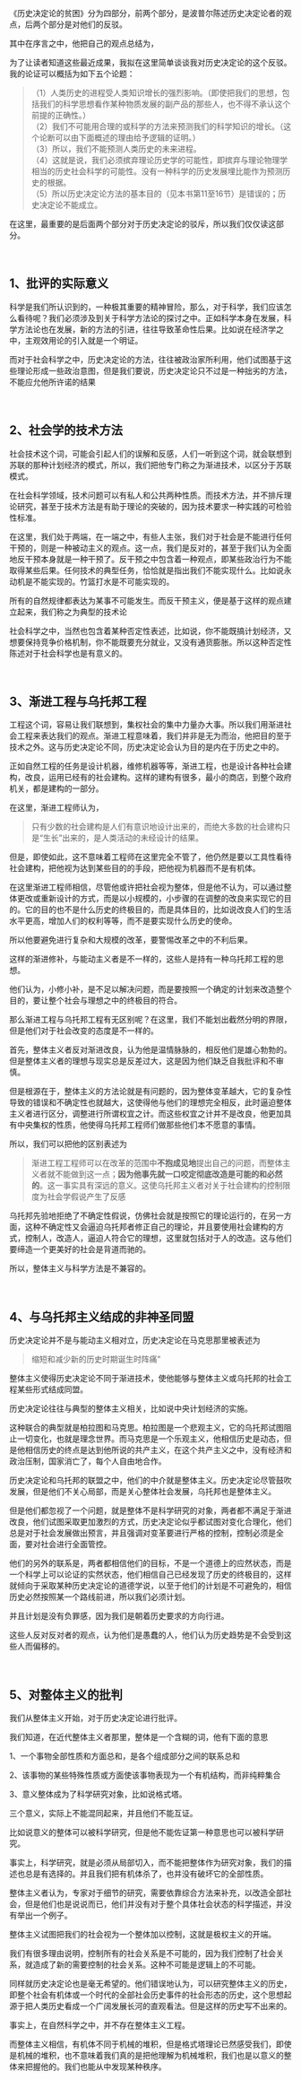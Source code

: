 <p data-pid="VBv8vHcP">《历史决定论的贫困》分为四部分，前两个部分，是波普尔陈述历史决定论者的观点，后两个部分是对他们的反驳。</p><p data-pid="ejOXkMGb">其中在序言之中，他把自己的观点总结为，</p><p data-pid="Pz9vEL9L">    为了让读者知道这些最近成果，我拟在这里简单谈谈我对历史决定论的这个反驳。我的论证可以概括为如下五个论题：</p><blockquote data-pid="NyNbRsCe">    （1）人类历史的进程受人类知识增长的强烈影响。（即使把我们的思想，包括我们的科学思想看作某种物质发展的副产品的那些人，也不得不承认这个前提的正确性。）<br/>    （2）我们不可能用合理的或科学的方法来预测我们的科学知识的增长。（这个论断可以由下面概述的理由给予逻辑的证明。）<br/>    （3）所以，我们不能预测人类历史的未来进程。<br/>    （4）这就是说，我们必须摈弃理论历史学的可能性，即摈弃与理论物理学相当的历史社会科学的可能性。没有一种科学的历史发展埋比能作为预测历史的根据。<br/> （5）所以历史决定论方法的基本目的（见本书第11至16节）是错误的；历史决定论不能成立。</blockquote><p data-pid="pn7cn0n8">在这里，最重要的是后面两个部分对于历史决定论的驳斥，所以我们仅仅读这部分。</p><p class="ztext-empty-paragraph"><br/></p><h2>1、批评的实际意义</h2><p data-pid="_moMvDyj">科学是我们所认识到的，一种极其重要的精神冒险，那么，对于科学，我们应该怎么看待呢？我们必须涉及到关于科学方法论的探讨之中。正如科学本身在发展，科学方法论也在发展，新的方法的引进，往往导致革命性后果。比如说在经济学之中，主观效用论的引入就是一个明证。</p><p data-pid="O0urLtwi">而对于社会科学之中，历史决定论的方法，往往被政治家所利用，他们试图基于这些理论形成一些政治意图，但是我们要说，历史决定论只不过是一种拙劣的方法，不能应允他所许诺的结果</p><p class="ztext-empty-paragraph"><br/></p><h2>2、社会学的技术方法</h2><p data-pid="wZlO0pGc">社会技术这个词，可能会引起人们的误解和反感，人们一听到这个词，就会联想到苏联的那种计划经济的模式，所以，我们把他专门称之为渐进技术，以区分于苏联模式。</p><p data-pid="_29MHBxC">在社会科学领域，技术问题可以有私人和公共两种性质。而技术方法，并不排斥理论研究，甚至于技术方法是有助于理论的突破的，因为技术要求一种实践的可检验性标准。</p><p data-pid="XTc6QakR">在这里，我们处于两端，在一端之中，有些人主张，我们对于社会是不能进行任何干预的，则是一种被动主义的观点。这一点，我们是反对的，甚至于我们认为全面地反干预本身就是一种干预了。反干预之中包含着一种观点，即某些政治行为不能取得某些后果。任何技术的典型任务，恰恰就是指出我们不能实现什么。比如说永动机是不能实现的。竹篮打水是不可能实现的。</p><p data-pid="vgND_wET">所有的自然规律都表达为某事不可能发生。而反干预主义，便是基于这样的观点建立起来，我们称之为典型的技术论</p><p data-pid="-qPD8P3V">社会科学之中，当然也包含着某种否定性表述，比如说，你不能既搞计划经济，又想要保持竞争价格机制，你不能既要充分就业，又没有通货膨胀。所以这种否定性陈述对于社会科学也是有意义的。</p><p class="ztext-empty-paragraph"><br/></p><h2>3、渐进工程与乌托邦工程</h2><p data-pid="Ggp-ijJN">工程这个词，容易让我们联想到，集权社会的集中力量办大事。所以我们用渐进社会工程来表达我们的观点。渐进工程意味着，我们并非是无为而治，他把目的至于技术之外。这与历史决定论不同，历史决定论会认为目的是内在于历史之中的。</p><p data-pid="5iYmMvSf">正如自然工程的任务是设计机器，维修机器等等，渐进工程，也是设计各种社会建构，改良，运用已经有的社会建构。这样的建构有很多，最小的商店，到整个政府机关，都是建构的一部分。</p><p data-pid="5zraEnQL">在这里，渐进工程师认为，</p><blockquote data-pid="CX5jqwKh">只有少数的社会建构是人们有意识地设计出来的，而绝大多数的社会建构只是“生长”出来的，是人类活动的未经设计的结果。</blockquote><p data-pid="N2-TAZuq">但是，即使如此，这不意味着工程师在这里完全不管了，他仍然是要以工具性看待社会建构，把他视为达到某些目的的手段，把他视为机器而不是有机体。</p><p data-pid="xNSlYvv2">在这里渐进工程师相信，尽管他或许把社会视为整体，但是他不认为，可以通过整体更改或重新设计的方式，而是以小规模的，小步骤的在调整的改良来实现它的目的。它的目的也不是什么历史的终极目的，而是具体目的，比如说改良人们的生活水平更高，增加人们的权利等等，而不是要实现什么历史的使命。</p><p data-pid="julM7eH_">所以他要避免进行复杂和大规模的改革，要警惕改革之中的不利后果。</p><p data-pid="O2WsyxqK">这样的渐进修补，与能动主义者是不一样的，这些人是持有一种乌托邦工程的思想。</p><p data-pid="i7CDRwWf">他们认为，小修小补，是不足以解决问题，而是要按照一个确定的计划来改造整个目的，要让整个社会与理想之中的终极目的符合。</p><p data-pid="-tRZKqCo">那么渐进工程与乌托邦工程有无区别呢？在这里，我们不能划出截然分明的界限，但是他们对于社会改变的态度是不一样的。</p><p data-pid="KU05KiUj">首先，整体主义者反对渐进改良，认为他是温情脉脉的，相反他们是雄心勃勃的。但是整体主义者的理想与现实总是反差过大，这是因为他们缺乏自我批评和不审慎。</p><p data-pid="WjBDZeny">但是根源在于，整体主义的方法论就是有问题的，因为整体变革越大，它的复杂性导致的错误和不确定性也就越大，这使得他与他们的理想完全相反，此时逼迫整体主义者进行区分，调整进行所谓权宜之计。而这些权宜之计并不是改良，他更加具有中央集权的性质，他使得乌托邦工程师们做那些他们本不愿意的事情。</p><p data-pid="a72Jz2N8">所以，我们可以把他的区别表述为</p><blockquote data-pid="SvCTNbih">渐进工程工程师可以在改革的范围中<b>不抱成见地</b>提出自己的问题，而整体主义者就不能做到这一点；<b>因为他事先就一口咬定彻底改造是可能的和必然的</b>。这一事实具有深远的意义。这使乌托邦主义者对关于社会建构的控制限度为社会学假说产生了反感</blockquote><p data-pid="LyH3vXRI">乌托邦先验地拒绝了不确定性假说，仿佛社会就是按照它的理论运行的，在另一方面，这种不确定性又会逼迫乌托邦者修正自己的理论，并且要使用社会建构的方式，控制人，改造人，逼迫人符合它的理想，这里就包括对于人的改造。这与他们要缔造一个更美好的社会是背道而驰的。</p><p data-pid="h22dkhq2">所以，整体主义与科学方法是不兼容的。</p><p class="ztext-empty-paragraph"><br/></p><h2>4、与乌托邦主义结成的非神圣同盟</h2><p data-pid="1nUrMdT1">历史决定论并不是与能动主义相对立，历史决定论在马克思那里被表述为</p><blockquote data-pid="osOxFzdj">缩短和减少新的历史时期诞生时阵痛”</blockquote><p data-pid="XBvm5xxq">整体主义使得历史决定论不同于渐进技术，使他能够与整体主义或乌托邦的社会工程某些形式结成同盟。</p><p data-pid="Fj7zIIbf">历史决定论往往与典型的整体主义相关，比如说中央计划经济的实施。</p><p data-pid="y3jtI9mL">这种联合的典型就是柏拉图和马克思。柏拉图是一个悲观主义，它的乌托邦试图阻止一切变化，也就是理念世界。而马克思是一个乐观主义，他相信历史是动态，但是他相信历史的终点是达到他所说的共产主义，在这个共产主义之中，没有经济和政治压制，国家消亡了，每个人自由地合作。</p><p data-pid="s7H4Aymc">历史决定论和乌托邦的联盟之中，他们的中介就是整体主义。历史决定论尽管鼓吹发展，但是他们不关心局部，而是关心整体社会发展，乌托邦也是整体主义。</p><p data-pid="Kg4TWE14">但是他们都忽视了一个问题，就是整体不是科学研究的对象，两者都不满足于渐进改良，他们试图采取更加激烈的方式，历史决定论似乎都试图对变化合理化，他们总是对于社会发展做出预言，并且强调对变革要进行严格的控制，控制必须是全面，要对社会进行全面管控。</p><p data-pid="6lI9yUrM">他们的另外的联系是，两者都相信他们的目标，不是一个道德上的应然状态，而是一个科学上可以论证的实然状态，他们相信自己已经发现了历史的终极目的，这样就倾向于采取某种历史决定论的道德学说，以至于他们的计划是不可避免的，相信历史必然按照某一个路线前进，所以我们必须计划。</p><p data-pid="RXTOAeLN">并且计划是没有负罪感，因为我们是朝着历史要求的方向行进。</p><p data-pid="h34ZiYKI">这些人反对反对者的观点，认为他们是愚蠢的人，他们认为历史趋势是不会受到这些人而偏移的。</p><p class="ztext-empty-paragraph"><br/></p><h2>5、对整体主义的批判</h2><p data-pid="d5YCWuCw">我们从整体主义开始，对于历史决定论进行批评。</p><p data-pid="qnminLD7">我们知道，在近代整体主义者那里，整体是一个含糊的词，他有下面的意思</p><p data-pid="aHCP3Ek1">1、一个事物全部性质和方面总和，是各个组成部分之间的联系总和</p><p data-pid="eu2O7DIu">2、该事物的某些特殊性质或方面使该事物表现为一个有机结构，而非纯粹集合</p><p data-pid="JYs7X6wn">3、意义整体成为了科学研究对象，比如说格式塔。</p><p data-pid="QC0je7Am">三个意义，实际上不能混同起来，并且他们不能互证。</p><p data-pid="1XfpyTpD">比如说意义的整体可以被科学研究，但是他不能佐证第一种意思也可以被科学研究。</p><p data-pid="ismVNxlh">事实上，科学研究，就是必须从局部切入，而不能把整体作为研究对象，我们的描述也总是有选择的。并且我们把有机体杀了，也并没有破坏它的全部性质。</p><p data-pid="_3u1CVkz">整体主义者认为，专家对于细节的研究，需要依靠综合方法来补充，以改造全部社会，但是他们也是说说而已，他们并没有对于整个具体社会状态的科学描述，并没有举出一个例子。</p><p data-pid="I5r8-5hX">整体主义试图把我们的社会视为一个整体加以控制，这就是极权主义的开端。</p><p data-pid="N_h8gKQJ">我们有很多理由说明，控制所有的社会关系是不可能的，因为我们控制了社会关系，就造成了新的需要控制的社会关系。这种不可能是逻辑上的不可能。</p><p data-pid="LimWtQxc">同样就历史决定论也是毫无希望的。他们错误地认为，可以研究整体主义的历史，即整个社会有机体或一个时代的全部社会历史事件的社会形态的历史，这个思想起源于把人类历史看成一个广阔发展长河的直观看法。但是这样的历史写不出来的。</p><p data-pid="Dg8oU76x">事实上，在自然科学之中，并不存在整体主义工程。</p><p data-pid="_clu6Qgu">而整体主义相信，有机体不同于机械的堆积，但是格式塔理论已然感受我们，即使是机械的堆积，也不意味着我们真的是把他理解为机械堆积，我们也是以意义的整体来把握他的。我们也能从中发现某种秩序。</p><p></p>